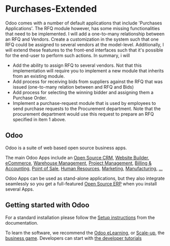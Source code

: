 # Purchases-Extended

Odoo comes with a number of default applications that include 'Purchases Applications'. The RFQ module however, has some missing functionalities that need to be implemented. I will add a one-to-many relationship between an RFQ and Vendors. Create a customization in the system such that one RFQ could be assigned to several vendors at the model-level. Additionally, I will extend these features to the front-end interfaces such that it's possible for the end-user to perform such actions. In summary, i will 
-  Add the ability to assign RFQ to several vendors. Not that this implementation will require you to implement a new module that inherits from an existing module.
-  Add process for receiving bids from suppliers against the RFQ that was issued (one-to-many relation between and RFQ and Bids)
-  Add process for selecting the winning bidder and assigning them a Purchase Order.
-  Implement a purchase-request module that is used by employees to send purchase requests to the Procurement department. Note that the procurement department would use this request to prepare an RFQ specified in item 1 above.


Odoo
----

Odoo is a suite of web based open source business apps.

The main Odoo Apps include an <a href="https://www.odoo.com/page/crm">Open Source CRM</a>,
<a href="https://www.odoo.com/app/website">Website Builder</a>,
<a href="https://www.odoo.com/app/ecommerce">eCommerce</a>,
<a href="https://www.odoo.com/app/inventory">Warehouse Management</a>,
<a href="https://www.odoo.com/app/project">Project Management</a>,
<a href="https://www.odoo.com/app/accounting">Billing &amp; Accounting</a>,
<a href="https://www.odoo.com/app/point-of-sale-shop">Point of Sale</a>,
<a href="https://www.odoo.com/app/employees">Human Resources</a>,
<a href="https://www.odoo.com/app/social-marketing">Marketing</a>,
<a href="https://www.odoo.com/app/manufacturing">Manufacturing</a>,
<a href="https://www.odoo.com/">...</a>

Odoo Apps can be used as stand-alone applications, but they also integrate seamlessly so you get
a full-featured <a href="https://www.odoo.com">Open Source ERP</a> when you install several Apps.

Getting started with Odoo
-------------------------

For a standard installation please follow the <a href="https://www.odoo.com/documentation/16.0/administration/install/install.html">Setup instructions</a>
from the documentation.

To learn the software, we recommend the <a href="https://www.odoo.com/slides">Odoo eLearning</a>, or <a href="https://www.odoo.com/page/scale-up-business-game">Scale-up</a>, the <a href="https://www.odoo.com/page/scale-up-business-game">business game</a>. Developers can start with <a href="https://www.odoo.com/documentation/16.0/developer/howtos.html">the developer tutorials</a>

